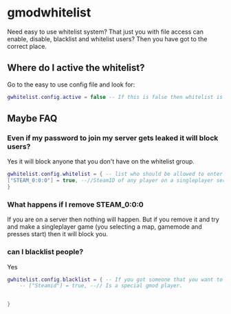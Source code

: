 # gmodwhitelist
Need easy to use whitelist system? That just you with file access can enable, disable, blacklist and whitelist users? Then you have got to the correct place.

## Where do I active the whitelist?
Go to the easy to use config file and look for:

```lua
gwhitelist.config.active = false -- If this is false then whitelist is not active <- turn this to true to turn it on
```

## Maybe FAQ

### Even if my password to join my server gets leaked it will block users?
Yes it will block anyone that you don't have on the whitelist group.

```lua
gwhitelist.config.whitelist = { -- list who should be allowed to enter after they entered the server password or at all.
["STEAM_0:0:0"] = true, --//SteamID of any player on a singleplayer server. Keep this here if you dont want the whitelist system to block you from joining singleplayer
}
```

### What happens if I remove STEAM_0:0:0 
If you are on a server then nothing will happen. But if you remove it and try and make a singleplayer game (you selecting a map, gamemode and presses start) then it will block you.

### can I blacklist people?
Yes

```lua
gwhitelist.config.blacklist = { -- If you got someone that you want to make sure never gets added into the whitelist. Then you can put them below
    -- ["Steamid"] = true, --// Is a special gmod player.


}
```
